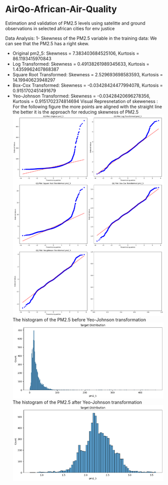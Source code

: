 # AirQo-African-Air-Quality
Estimation and validation of PM2.5 levels using satelitte and ground observations in selected african cities for env justice

Data Analysis: 
1- Skewness of the PM2.5 variable in the training data:
We can see that the PM2.5 has a right skew.
* Original pm2_5: Skewness = 7.383403684525106, Kurtosis = 86.1193415970843
* Log Transformed: Skewness = 0.49138261989345633, Kurtosis = 1.4359962407868387
* Square Root Transformed: Skewness = 2.529693698583593, Kurtosis = 14.19940623948297
* Box-Cox Transformed: Skewness = -0.03428424477994078, Kurtosis = 0.9151702451491679
* Yeo-Johnson Transformed: Skewness = -0.03428420696278356, Kurtosis = 0.9151702374814694
Visual Represnetation of skeweness :
For the following figure the more points are aligned with the straight line the better it is the approach for reducing skewness of PM2.5
![Approach](Skew.png)
The histogram of the PM2.5 before Yeo-Johnson transformation
![Approach](Targetb.png)
The histogram of the PM2.5 after Yeo-Johnson transformation
![Approach](targetaft.png)


